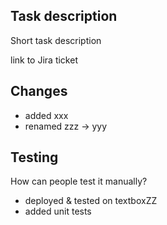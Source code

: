 ## Task description

Short task description

link to Jira ticket

## Changes

-   added xxx
-   renamed zzz -> yyy

## Testing

How can people test it manually?

-   deployed & tested on textboxZZ
-   added unit tests